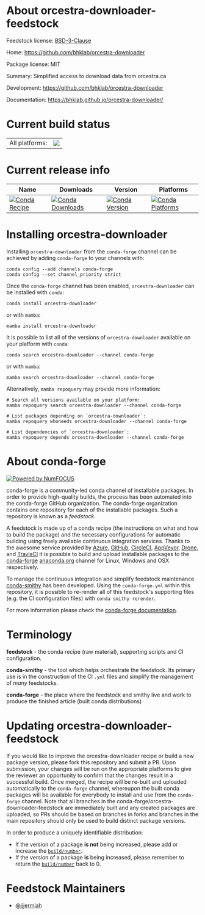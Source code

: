 About orcestra-downloader-feedstock
===================================

Feedstock license: [BSD-3-Clause](https://github.com/conda-forge/orcestra-downloader-feedstock/blob/main/LICENSE.txt)

Home: https://github.com/bhklab/orcestra-downloader

Package license: MIT

Summary: Simplified access to download data from orcestra.ca

Development: https://github.com/bhklab/orcestra-downloader

Documentation: https://bhklab.github.io/orcestra-downloader/

Current build status
====================


<table><tr><td>All platforms:</td>
    <td>
      <a href="https://dev.azure.com/conda-forge/feedstock-builds/_build/latest?definitionId=25687&branchName=main">
        <img src="https://dev.azure.com/conda-forge/feedstock-builds/_apis/build/status/orcestra-downloader-feedstock?branchName=main">
      </a>
    </td>
  </tr>
</table>

Current release info
====================

| Name | Downloads | Version | Platforms |
| --- | --- | --- | --- |
| [![Conda Recipe](https://img.shields.io/badge/recipe-orcestra--downloader-green.svg)](https://anaconda.org/conda-forge/orcestra-downloader) | [![Conda Downloads](https://img.shields.io/conda/dn/conda-forge/orcestra-downloader.svg)](https://anaconda.org/conda-forge/orcestra-downloader) | [![Conda Version](https://img.shields.io/conda/vn/conda-forge/orcestra-downloader.svg)](https://anaconda.org/conda-forge/orcestra-downloader) | [![Conda Platforms](https://img.shields.io/conda/pn/conda-forge/orcestra-downloader.svg)](https://anaconda.org/conda-forge/orcestra-downloader) |

Installing orcestra-downloader
==============================

Installing `orcestra-downloader` from the `conda-forge` channel can be achieved by adding `conda-forge` to your channels with:

```
conda config --add channels conda-forge
conda config --set channel_priority strict
```

Once the `conda-forge` channel has been enabled, `orcestra-downloader` can be installed with `conda`:

```
conda install orcestra-downloader
```

or with `mamba`:

```
mamba install orcestra-downloader
```

It is possible to list all of the versions of `orcestra-downloader` available on your platform with `conda`:

```
conda search orcestra-downloader --channel conda-forge
```

or with `mamba`:

```
mamba search orcestra-downloader --channel conda-forge
```

Alternatively, `mamba repoquery` may provide more information:

```
# Search all versions available on your platform:
mamba repoquery search orcestra-downloader --channel conda-forge

# List packages depending on `orcestra-downloader`:
mamba repoquery whoneeds orcestra-downloader --channel conda-forge

# List dependencies of `orcestra-downloader`:
mamba repoquery depends orcestra-downloader --channel conda-forge
```


About conda-forge
=================

[![Powered by
NumFOCUS](https://img.shields.io/badge/powered%20by-NumFOCUS-orange.svg?style=flat&colorA=E1523D&colorB=007D8A)](https://numfocus.org)

conda-forge is a community-led conda channel of installable packages.
In order to provide high-quality builds, the process has been automated into the
conda-forge GitHub organization. The conda-forge organization contains one repository
for each of the installable packages. Such a repository is known as a *feedstock*.

A feedstock is made up of a conda recipe (the instructions on what and how to build
the package) and the necessary configurations for automatic building using freely
available continuous integration services. Thanks to the awesome service provided by
[Azure](https://azure.microsoft.com/en-us/services/devops/), [GitHub](https://github.com/),
[CircleCI](https://circleci.com/), [AppVeyor](https://www.appveyor.com/),
[Drone](https://cloud.drone.io/welcome), and [TravisCI](https://travis-ci.com/)
it is possible to build and upload installable packages to the
[conda-forge](https://anaconda.org/conda-forge) [anaconda.org](https://anaconda.org/)
channel for Linux, Windows and OSX respectively.

To manage the continuous integration and simplify feedstock maintenance
[conda-smithy](https://github.com/conda-forge/conda-smithy) has been developed.
Using the ``conda-forge.yml`` within this repository, it is possible to re-render all of
this feedstock's supporting files (e.g. the CI configuration files) with ``conda smithy rerender``.

For more information please check the [conda-forge documentation](https://conda-forge.org/docs/).

Terminology
===========

**feedstock** - the conda recipe (raw material), supporting scripts and CI configuration.

**conda-smithy** - the tool which helps orchestrate the feedstock.
                   Its primary use is in the construction of the CI ``.yml`` files
                   and simplify the management of *many* feedstocks.

**conda-forge** - the place where the feedstock and smithy live and work to
                  produce the finished article (built conda distributions)


Updating orcestra-downloader-feedstock
======================================

If you would like to improve the orcestra-downloader recipe or build a new
package version, please fork this repository and submit a PR. Upon submission,
your changes will be run on the appropriate platforms to give the reviewer an
opportunity to confirm that the changes result in a successful build. Once
merged, the recipe will be re-built and uploaded automatically to the
`conda-forge` channel, whereupon the built conda packages will be available for
everybody to install and use from the `conda-forge` channel.
Note that all branches in the conda-forge/orcestra-downloader-feedstock are
immediately built and any created packages are uploaded, so PRs should be based
on branches in forks and branches in the main repository should only be used to
build distinct package versions.

In order to produce a uniquely identifiable distribution:
 * If the version of a package **is not** being increased, please add or increase
   the [``build/number``](https://docs.conda.io/projects/conda-build/en/latest/resources/define-metadata.html#build-number-and-string).
 * If the version of a package **is** being increased, please remember to return
   the [``build/number``](https://docs.conda.io/projects/conda-build/en/latest/resources/define-metadata.html#build-number-and-string)
   back to 0.

Feedstock Maintainers
=====================

* [@jjjermiah](https://github.com/jjjermiah/)

